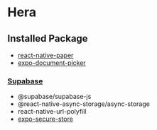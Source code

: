 # Hera

## Installed Package
- [react-native-paper](https://www.npmjs.com/package/react-native-paper)
- [expo-document-picker](https://docs.expo.dev/versions/latest/sdk/document-picker/)

### [Supabase](https://docs.expo.dev/guides/using-supabase/)
- @supabase/supabase-js 
- @react-native-async-storage/async-storage
- react-native-url-polyfill
- [expo-secure-store](https://docs.expo.dev/versions/latest/sdk/securestore/)
